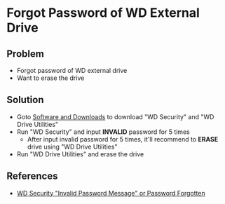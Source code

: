 # Forgot Password of WD External Drive

## Problem
* Forgot password of WD external drive
* Want to erase the drive

## Solution
* Goto [Software and Downloads](https://support.wdc.com/downloads.aspx?DL) to download "WD Security" and "WD Drive Utilities"
* Run "WD Security" and input **INVALID** password for 5 times
  * After input invalid password for 5 times, it'll recommend to **ERASE** drive
using "WD Drive Utilities"
* Run "WD Drive Utilities" and erase the drive

## References
* [WD Security "Invalid Password Message" or Password Forgotten](https://support-en.wd.com/app/answers/detail/a_id/4677)
